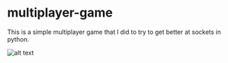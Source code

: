 # multiplayer-game

This is a simple multiplayer game that I did to try to get better at sockets in python.

![alt text](https://raw.githubusercontent.com/skovac/multiplayer-game/media/screenshot.png)
